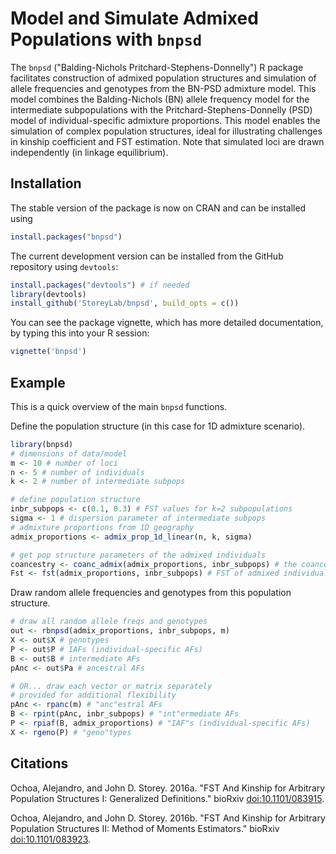 # Model and Simulate Admixed Populations with `bnpsd`

The `bnpsd` ("Balding-Nichols Pritchard-Stephens-Donnelly") R package facilitates construction of admixed population structures and simulation of allele frequencies and genotypes from the BN-PSD admixture model.
This model combines the Balding-Nichols (BN) allele frequency model for the intermediate subpopulations with the Pritchard-Stephens-Donnelly (PSD) model of individual-specific admixture proportions.
This model enables the simulation of complex population structures, ideal for illustrating challenges in kinship coefficient and FST estimation.
Note that simulated loci are drawn independently (in linkage equilibrium).

## Installation

The stable version of the package is now on CRAN and can be installed using
```R
install.packages("bnpsd")
```

The current development version can be installed from the GitHub repository using `devtools`:
```R
install.packages("devtools") # if needed
library(devtools)
install_github('StoreyLab/bnpsd', build_opts = c())
```

You can see the package vignette, which has more detailed documentation, by typing this into your R session:
```R
vignette('bnpsd')
```

## Example

This is a quick overview of the main `bnpsd` functions.

Define the population structure (in this case for 1D admixture scenario).
```R
library(bnpsd)
# dimensions of data/model
m <- 10 # number of loci
n <- 5 # number of individuals
k <- 2 # number of intermediate subpops

# define population structure
inbr_subpops <- c(0.1, 0.3) # FST values for k=2 subpopulations
sigma <- 1 # dispersion parameter of intermediate subpops
# admixture proportions from 1D geography
admix_proportions <- admix_prop_1d_linear(n, k, sigma)

# get pop structure parameters of the admixed individuals
coancestry <- coanc_admix(admix_proportions, inbr_subpops) # the coancestry matrix
Fst <- fst(admix_proportions, inbr_subpops) # FST of admixed individuals
```

Draw random allele frequencies and genotypes from this population structure.
```R
# draw all random allele freqs and genotypes
out <- rbnpsd(admix_proportions, inbr_subpops, m)
X <- out$X # genotypes
P <- out$P # IAFs (individual-specific AFs)
B <- out$B # intermediate AFs
pAnc <- out$Pa # ancestral AFs

# OR... draw each vector or matrix separately
# provided for additional flexibility
pAnc <- rpanc(m) # "anc"estral AFs
B <- rpint(pAnc, inbr_subpops) # "int"ermediate AFs
P <- rpiaf(B, admix_proportions) # "IAF"s (individual-specific AFs)
X <- rgeno(P) # "geno"types
```

## Citations

Ochoa, Alejandro, and John D. Storey. 2016a. "FST And Kinship for Arbitrary Population Structures I: Generalized Definitions." bioRxiv [doi:10.1101/083915](http://doi.org/10.1101/083915).

Ochoa, Alejandro, and John D. Storey. 2016b. "FST And Kinship for Arbitrary Population Structures II: Method of Moments Estimators." bioRxiv [doi:10.1101/083923](http://doi.org/10.1101/083923).
